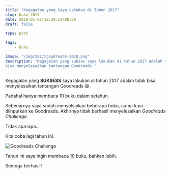 ```yaml
---
title: "Kegagalan yang Saya Lakukan di Tahun 2017"
slug: buku-2017
date: 2018-01-02T18:39:53+08:00
draft: false

type: post

tags:
    - Buku

image: "/img/2017/goodreads-2018.png"
description: "Kegagalan yang sukses saya lakukan di tahun 2017 adalah tidak
bisa menyelesaikan tantangan Goodreads."
---
```


Kegagalan yang __SUKSESS__ saya lakukan di tahun 2017 adalah tidak
bisa menyelesaikan tantangan Goodreads 😄.

Padahal hanya membaca 10 buku dalam setahun. 

Sebenarnya saya sudah menyelsaikan beberapa buku, cuma lupa diinputkan 
ke Goodreads. Akhirnya tidak berhasil menyelesaikan _Goodreads Challenge_.

Tidak apa-apa...

Kita coba lagi tahun ini.

![Goodreads Challenge](/img/2017/goodreads-2018.png)

Tahun ini saya ingin membaca 10 buku, bahkan lebih.

Semoga berhasil!